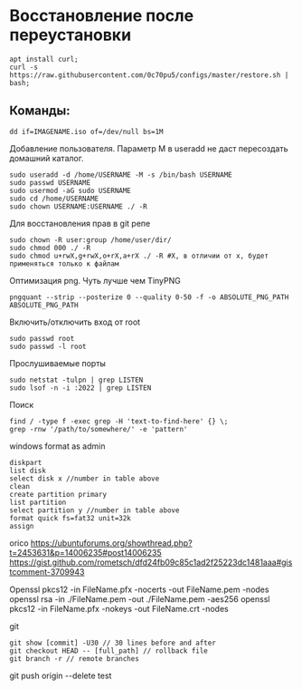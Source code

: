 # Восстановление после переустановки
```shell script
apt install curl;
curl -s https://raw.githubusercontent.com/0c70pu5/configs/master/restore.sh | bash;
```

## Команды:
```shell script
dd if=IMAGENAME.iso of=/dev/null bs=1M
```

Добавление пользователя. Параметр M в useradd не даст пересоздать домашний каталог.
```shell script
sudo useradd -d /home/USERNAME -M -s /bin/bash USERNAME
sudo passwd USERNAME
sudo usermod -aG sudo USERNAME
sudo cd /home/USERNAME
sudo chown USERNAME:USERNAME ./ -R
```

Для восстановления прав в git репе
```shell script
sudo chown -R user:group /home/user/dir/
sudo chmod 000 ./ -R
sudo chmod u+rwX,g+rwX,o+rX,a+rX ./ -R #X, в отличии от x, будет применяться только к файлам
```

Оптимизация png. Чуть лучше чем TinyPNG
```shell script
pngquant --strip --posterize 0 --quality 0-50 -f -o ABSOLUTE_PNG_PATH ABSOLUTE_PNG_PATH
```

Включить/отключить вход от root
```shell script
sudo passwd root
sudo passwd -l root
```

Прослушиваемые порты
```
sudo netstat -tulpn | grep LISTEN
sudo lsof -n -i :2022 | grep LISTEN
```

Поиск
```
find / -type f -exec grep -H 'text-to-find-here' {} \;
grep -rnw '/path/to/somewhere/' -e 'pattern'
```

windows format
as admin
```
diskpart
list disk
select disk x //number in table above
clean
create partition primary
list partition
select partition y //number in table above
format quick fs=fat32 unit=32k 
assign
```

orico 
https://ubuntuforums.org/showthread.php?t=2453631&p=14006235#post14006235
https://gist.github.com/rometsch/dfd24fb09c85c1ad2f25223dc1481aaa#gistcomment-3709943

Openssl pkcs12 -in FileName.pfx -nocerts -out FileName.pem -nodes
openssl rsa -in ./FileName.pem -out ./FileName.pem -aes256
openssl pkcs12 -in FileName.pfx -nokeys -out FileName.crt -nodes

git
```
git show [commit] -U30 // 30 lines before and after
git checkout HEAD -- [full_path] // rollback file
git branch -r // remote branches
```

git push origin --delete test
